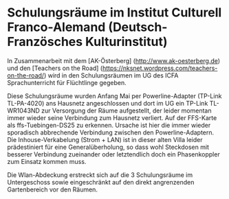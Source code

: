 # Schulungsräume im Institut Culturell Franco-Alemand (Deutsch-Französches Kulturinstitut)

In Zusammenarbeit mit dem [AK-Österberg] (http://www.ak-oesterberg.de) und den 
[Teachers on the Road] (https://nksnet.wordpress.com/teachers-on-the-road/) wird 
in den Schulungsräumen im UG des ICFA Sprachunterricht für Flüchtlinge gegeben.

Diese Schulungsräume wurden Anfang Mai per Powerline-Adapter (TP-Link TL-PA-4020) 
ans Hausnetz angeschlossen und dort im UG ein TP-Link TL-WR1043ND zur Versorgung der
Räume aufgestellt, der leider momentan immer wieder seine Verbindung zum Hausnetz verliert.
Auf der FFS-Karte als ffs-Tuebingen-DS25 zu erkennen.
Ursache ist hier die immer wieder sporadisch abbrechende Verbindung zwischen den 
Powerline-Adaptern. Die Inhouse-Verkabelung (Strom + LAN) ist in dieser alten Villa 
leider prädestiniert für eine Generalüberholung, so dass wohl Steckdosen mit besserer 
Verbindung zueinander oder letztendlich doch ein Phasenkoppler zum Einsatz kommen muss.

Die Wlan-Abdeckung erstreckt sich auf die 3 Schulungsräume im Untergeschoss sowie eingeschränkt 
auf den direkt angrenzenden Gartenbereich vor den Räumen.
